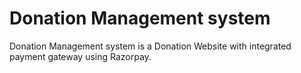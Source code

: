 # Donation Management system
Donation Management system is a Donation Website with integrated payment gateway using Razorpay. 
